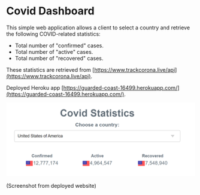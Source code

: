 # Covid Dashboard

This simple web application allows a client to select a country and retrieve the following COVID-related statistics:

* Total number of "confirmed" cases.
* Total number of "active" cases.
* Total number of "recovered" cases.


These statistics are retrieved from [https://www.trackcorona.live/api](https://www.trackcorona.live/api). 

Deployed Heroku app [https://guarded-coast-16499.herokuapp.com/](https://guarded-coast-16499.herokuapp.com/).



<img src="https://github.com/tottiliyt/Covid-Stats/blob/master/screenshot.PNG">

(Screenshot from deployed website)
